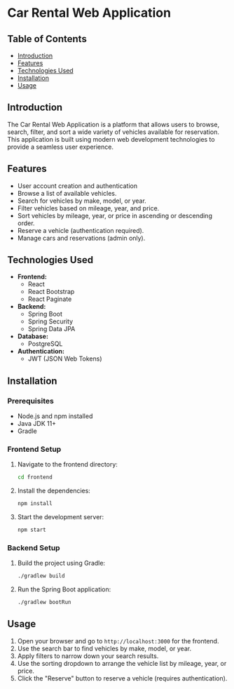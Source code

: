 # Car Rental Web Application

## Table of Contents
- [Introduction](#introduction)
- [Features](#features)
- [Technologies Used](#technologies-used)
- [Installation](#installation)
- [Usage](#usage)

## Introduction
The Car Rental Web Application is a platform that allows users to browse, search, filter, and sort a wide variety of vehicles available for reservation. This application is built using modern web development technologies to provide a seamless user experience.

## Features
- User account creation and authentication
- Browse a list of available vehicles.
- Search for vehicles by make, model, or year.
- Filter vehicles based on mileage, year, and price.
- Sort vehicles by mileage, year, or price in ascending or descending order.
- Reserve a vehicle (authentication required).
- Manage cars and reservations (admin only).

## Technologies Used
- **Frontend:**
  - React
  - React Bootstrap
  - React Paginate
- **Backend:**
  - Spring Boot
  - Spring Security
  - Spring Data JPA
- **Database:**
  - PostgreSQL
- **Authentication:**
  - JWT (JSON Web Tokens)

## Installation
### Prerequisites
- Node.js and npm installed
- Java JDK 11+
- Gradle

### Frontend Setup
1. Navigate to the frontend directory:
    ```bash
    cd frontend
    ```
2. Install the dependencies:
    ```bash
    npm install
    ```
3. Start the development server:
    ```bash
    npm start
    ```

### Backend Setup
1. Build the project using Gradle:
    ```bash
    ./gradlew build
    ```
2. Run the Spring Boot application:
    ```bash
    ./gradlew bootRun
    ```

## Usage
1. Open your browser and go to `http://localhost:3000` for the frontend.
2. Use the search bar to find vehicles by make, model, or year.
3. Apply filters to narrow down your search results.
4. Use the sorting dropdown to arrange the vehicle list by mileage, year, or price.
5. Click the "Reserve" button to reserve a vehicle (requires authentication).